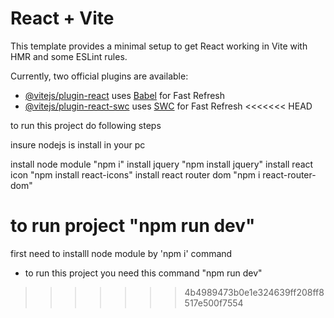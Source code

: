 # React + Vite

This template provides a minimal setup to get React working in Vite with HMR and some ESLint rules.

Currently, two official plugins are available:

- [@vitejs/plugin-react](https://github.com/vitejs/vite-plugin-react/blob/main/packages/plugin-react/README.md) uses [Babel](https://babeljs.io/) for Fast Refresh
- [@vitejs/plugin-react-swc](https://github.com/vitejs/vite-plugin-react-swc) uses [SWC](https://swc.rs/) for Fast Refresh
<<<<<<< HEAD


to run this project do following steps

insure nodejs is install in your pc

install node module "npm i"
install jquery "npm install jquery"
install react icon "npm install react-icons"
install react router dom "npm i react-router-dom"


to run project 
"npm run dev"
=======
first need to installl node module by 'npm i' command
- to run this project you need this command "npm run dev"
>>>>>>> 4b4989473b0e1e324639ff208ff8517e500f7554
